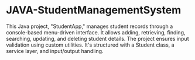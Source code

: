 # JAVA-StudentManagementSystem
This Java project, "StudentApp," manages student records through a console-based menu-driven interface. It allows adding, retrieving, finding, searching, updating, and deleting student details. The project ensures input validation using custom utilities. It's structured with a Student class, a service layer, and input/output handling.
